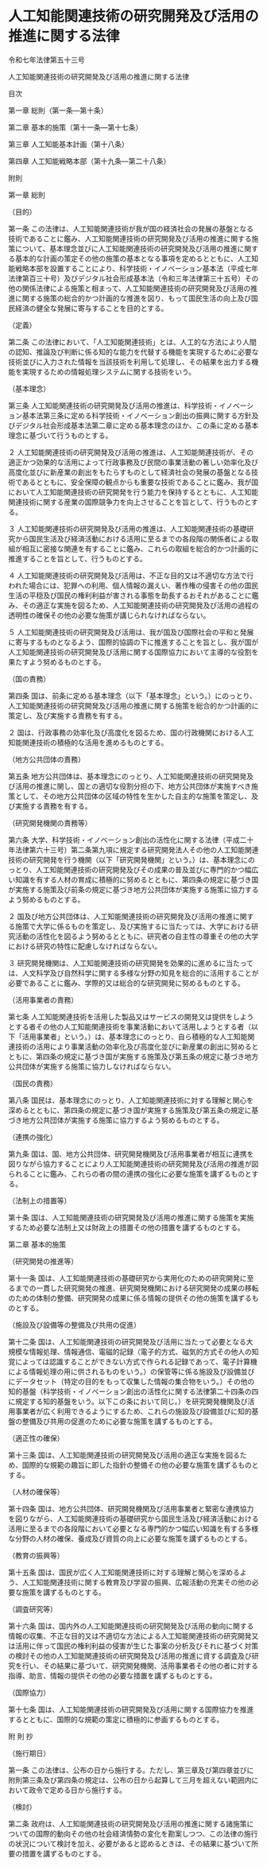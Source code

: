 # 人工知能関連技術の研究開発及び活用の推進に関する法律

令和七年法律第五十三号

人工知能関連技術の研究開発及び活用の推進に関する法律

目次

第一章 総則（第一条―第十条）

第二章 基本的施策（第十一条―第十七条）

第三章 人工知能基本計画（第十八条）

第四章 人工知能戦略本部（第十九条―第二十八条）

附則

第一章 総則

（目的）

第一条 この法律は、人工知能関連技術が我が国の経済社会の発展の基盤となる技術であることに鑑み、人工知能関連技術の研究開発及び活用の推進に関する施策について、基本理念並びに人工知能関連技術の研究開発及び活用の推進に関する基本的な計画の策定その他の施策の基本となる事項を定めるとともに、人工知能戦略本部を設置することにより、科学技術・イノベーション基本法（平成七年法律第百三十号）及びデジタル社会形成基本法（令和三年法律第三十五号）その他の関係法律による施策と相まって、人工知能関連技術の研究開発及び活用の推進に関する施策の総合的かつ計画的な推進を図り、もって国民生活の向上及び国民経済の健全な発展に寄与することを目的とする。

（定義）

第二条 この法律において、「人工知能関連技術」とは、人工的な方法により人間の認知、推論及び判断に係る知的な能力を代替する機能を実現するために必要な技術並びに入力された情報を当該技術を利用して処理し、その結果を出力する機能を実現するための情報処理システムに関する技術をいう。

（基本理念）

第三条 人工知能関連技術の研究開発及び活用の推進は、科学技術・イノベーション基本法第三条に定める科学技術・イノベーション創出の振興に関する方針及びデジタル社会形成基本法第二章に定める基本理念のほか、この条に定める基本理念に基づいて行うものとする。

２ 人工知能関連技術の研究開発及び活用の推進は、人工知能関連技術が、その適正かつ効果的な活用によって行政事務及び民間の事業活動の著しい効率化及び高度化並びに新産業の創出をもたらすものとして経済社会の発展の基盤となる技術であるとともに、安全保障の観点からも重要な技術であることに鑑み、我が国において人工知能関連技術の研究開発を行う能力を保持するとともに、人工知能関連技術に関する産業の国際競争力を向上させることを旨として、行うものとする。

３ 人工知能関連技術の研究開発及び活用の推進は、人工知能関連技術の基礎研究から国民生活及び経済活動における活用に至るまでの各段階の関係者による取組が相互に密接な関連を有することに鑑み、これらの取組を総合的かつ計画的に推進することを旨として、行うものとする。

４ 人工知能関連技術の研究開発及び活用は、不正な目的又は不適切な方法で行われた場合には、犯罪への利用、個人情報の漏えい、著作権の侵害その他の国民生活の平穏及び国民の権利利益が害される事態を助長するおそれがあることに鑑み、その適正な実施を図るため、人工知能関連技術の研究開発及び活用の過程の透明性の確保その他の必要な施策が講じられなければならない。

５ 人工知能関連技術の研究開発及び活用は、我が国及び国際社会の平和と発展に寄与するものとなるよう、国際的協調の下に推進することを旨とし、我が国が人工知能関連技術の研究開発及び活用に関する国際協力において主導的な役割を果たすよう努めるものとする。

（国の責務）

第四条 国は、前条に定める基本理念（以下「基本理念」という。）にのっとり、人工知能関連技術の研究開発及び活用の推進に関する施策を総合的かつ計画的に策定し、及び実施する責務を有する。

２ 国は、行政事務の効率化及び高度化を図るため、国の行政機関における人工知能関連技術の積極的な活用を進めるものとする。

（地方公共団体の責務）

第五条 地方公共団体は、基本理念にのっとり、人工知能関連技術の研究開発及び活用の推進に関し、国との適切な役割分担の下、地方公共団体が実施すべき施策として、その地方公共団体の区域の特性を生かした自主的な施策を策定し、及び実施する責務を有する。

（研究開発機関の責務等）

第六条 大学、科学技術・イノベーション創出の活性化に関する法律（平成二十年法律第六十三号）第二条第九項に規定する研究開発法人その他の人工知能関連技術の研究開発を行う機関（以下「研究開発機関」という。）は、基本理念にのっとり、人工知能関連技術の研究開発及びその成果の普及並びに専門的かつ幅広い知識を有する人材の育成に積極的に努めるとともに、第四条の規定に基づき国が実施する施策及び前条の規定に基づき地方公共団体が実施する施策に協力するよう努めるものとする。

２ 国及び地方公共団体は、人工知能関連技術の研究開発及び活用の推進に関する施策で大学に係るものを策定し、及び実施するに当たっては、大学における研究活動の活性化を図るよう努めるとともに、研究者の自主性の尊重その他の大学における研究の特性に配慮しなければならない。

３ 研究開発機関は、人工知能関連技術の研究開発を効果的に進めるに当たっては、人文科学及び自然科学に関する多様な分野の知見を総合的に活用することが必要であることに鑑み、学際的又は総合的な研究開発に努めるものとする。

（活用事業者の責務）

第七条 人工知能関連技術を活用した製品又はサービスの開発又は提供をしようとする者その他の人工知能関連技術を事業活動において活用しようとする者（以下「活用事業者」という。）は、基本理念にのっとり、自ら積極的な人工知能関連技術の活用により事業活動の効率化及び高度化並びに新産業の創出に努めるとともに、第四条の規定に基づき国が実施する施策及び第五条の規定に基づき地方公共団体が実施する施策に協力しなければならない。

（国民の責務）

第八条 国民は、基本理念にのっとり、人工知能関連技術に対する理解と関心を深めるとともに、第四条の規定に基づき国が実施する施策及び第五条の規定に基づき地方公共団体が実施する施策に協力するよう努めるものとする。

（連携の強化）

第九条 国は、国、地方公共団体、研究開発機関及び活用事業者が相互に連携を図りながら協力することにより人工知能関連技術の研究開発及び活用の推進が図られることに鑑み、これらの者の間の連携の強化に必要な施策を講ずるものとする。

（法制上の措置等）

第十条 国は、人工知能関連技術の研究開発及び活用の推進に関する施策を実施するため必要な法制上又は財政上の措置その他の措置を講ずるものとする。

第二章 基本的施策

（研究開発の推進等）

第十一条 国は、人工知能関連技術の基礎研究から実用化のための研究開発に至るまでの一貫した研究開発の推進、研究開発機関における研究開発の成果の移転のための体制の整備、研究開発の成果に係る情報の提供その他の施策を講ずるものとする。

（施設及び設備等の整備及び共用の促進）

第十二条 国は、人工知能関連技術の研究開発及び活用に当たって必要となる大規模な情報処理、情報通信、電磁的記録（電子的方式、磁気的方式その他人の知覚によっては認識することができない方式で作られる記録であって、電子計算機による情報処理の用に供されるものをいう。）の保管等に係る施設及び設備並びにデータセット（特定の目的をもって収集した情報の集合物をいう。）その他の知的基盤（科学技術・イノベーション創出の活性化に関する法律第二十四条の四に規定する知的基盤をいう。以下この条において同じ。）を研究開発機関及び活用事業者が広く利用できるようにするため、これらの施設及び設備並びに知的基盤の整備及び共用の促進のために必要な施策を講ずるものとする。

（適正性の確保）

第十三条 国は、人工知能関連技術の研究開発及び活用の適正な実施を図るため、国際的な規範の趣旨に即した指針の整備その他の必要な施策を講ずるものとする。

（人材の確保等）

第十四条 国は、地方公共団体、研究開発機関及び活用事業者と緊密な連携協力を図りながら、人工知能関連技術の基礎研究から国民生活及び経済活動における活用に至るまでの各段階において必要となる専門的かつ幅広い知識を有する多様な分野の人材の確保、養成及び資質の向上に必要な施策を講ずるものとする。

（教育の振興等）

第十五条 国は、国民が広く人工知能関連技術に対する理解と関心を深めるよう、人工知能関連技術に関する教育及び学習の振興、広報活動の充実その他の必要な施策を講ずるものとする。

（調査研究等）

第十六条 国は、国内外の人工知能関連技術の研究開発及び活用の動向に関する情報の収集、不正な目的又は不適切な方法による人工知能関連技術の研究開発又は活用に伴って国民の権利利益の侵害が生じた事案の分析及びそれに基づく対策の検討その他の人工知能関連技術の研究開発及び活用の推進に資する調査及び研究を行い、その結果に基づいて、研究開発機関、活用事業者その他の者に対する指導、助言、情報の提供その他の必要な措置を講ずるものとする。

（国際協力）

第十七条 国は、人工知能関連技術の研究開発及び活用に関する国際協力を推進するとともに、国際的な規範の策定に積極的に参画するものとする。

附 則 抄

（施行期日）

第一条 この法律は、公布の日から施行する。ただし、第三章及び第四章並びに附則第三条及び第四条の規定は、公布の日から起算して三月を超えない範囲内において政令で定める日から施行する。

（検討）

第二条 政府は、人工知能関連技術の研究開発及び活用の推進に関する諸施策についての国際的動向その他の社会経済情勢の変化を勘案しつつ、この法律の施行の状況について検討を加え、必要があると認めるときは、その結果に基づいて所要の措置を講ずるものとする。
